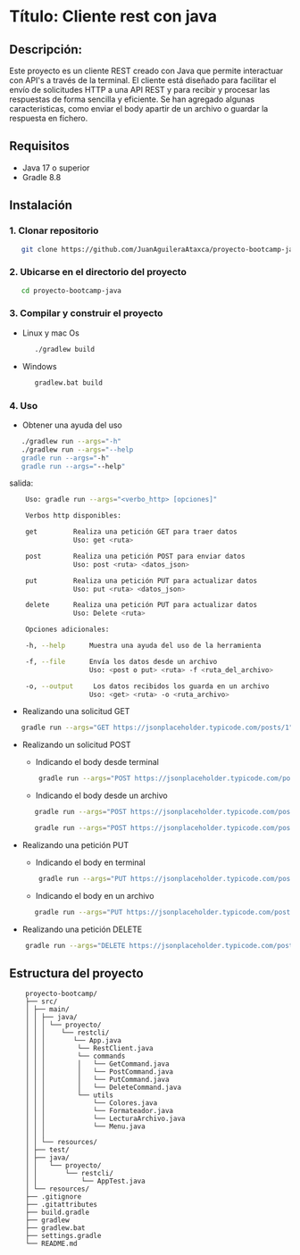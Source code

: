 
# Título: Cliente rest con java

## Descripción: 

Este proyecto es un cliente REST creado con Java que permite interactuar con API's a través de la terminal. El cliente está diseñado para facilitar el envío de solicitudes HTTP a una API REST y para recibir y procesar las respuestas de forma sencilla y eficiente. Se han agregado algunas caracteristicas, como enviar el body apartir de un archivo o guardar la respuesta en fichero. 

## Requisitos
* Java 17 o superior
* Gradle 8.8

## Instalación

### 1. Clonar repositorio

```bash
   git clone https://github.com/JuanAguileraAtaxca/proyecto-bootcamp-java.git
```

### 2. Ubicarse en el directorio del proyecto

```bash
   cd proyecto-bootcamp-java
```

### 3. Compilar y construir el proyecto
* Linux y mac Os

    ```bash
       ./gradlew build
    ```
* Windows

    ```bash
       gradlew.bat build
    ```

### 4. Uso

* Obtener una ayuda del uso

```bash
   ./gradlew run --args="-h"
   ./gradlew run --args="--help
   gradle run --args="-h"
   gradle run --args="--help"
```

salida: 

```bash
    Uso: gradle run --args="<verbo_http> [opciones]"

    Verbos http disponibles: 

    get         Realiza una petición GET para traer datos
                Uso: get <ruta>

    post        Realiza una petición POST para enviar datos
                Uso: post <ruta> <datos_json>

    put         Realiza una petición PUT para actualizar datos
                Uso: put <ruta> <datos_json>

    delete      Realiza una petición PUT para actualizar datos
                Uso: Delete <ruta>

    Opciones adicionales: 

    -h, --help      Muestra una ayuda del uso de la herramienta

    -f, --file      Envía los datos desde un archivo
                    Uso: <post o put> <ruta> -f <ruta_del_archivo>

    -o, --output     Los datos recibidos los guarda en un archivo
                    Uso: <get> <ruta> -o <ruta_archivo>
```

* Realizando una solicitud GET

```bash
   gradle run --args="GET https://jsonplaceholder.typicode.com/posts/1"
```

* Realizando un solicitud POST

    * Indicando el body desde terminal

    ```bash
        gradle run --args="POST https://jsonplaceholder.typicode.com/posts '"title":"foo","body":"bar","userId": 1'"
    ```
    * Indicando el body desde un archivo

    ```bash
       gradle run --args="POST https://jsonplaceholder.typicode.com/posts -f /home/juan/Escritorio/body.json"
    ```
    ```bash
       gradle run --args="POST https://jsonplaceholder.typicode.com/posts --file /home/juan/Escritorio/body.json"
    ```

* Realizando una petición PUT
    * Indicando el body en terminal

    ```bash
        gradle run --args="PUT https://jsonplaceholder.typicode.com/posts '"id": 1,"title":"foo","body": "bar","userId": 1'"
    ```

    * Indicando el body en un archivo
    ```bash
       gradle run --args="PUT https://jsonplaceholder.typicode.com/posts -f /home/juan/Escritorio/body.json"
    ```

* Realizando una petición DELETE

```bash
    gradle run --args="DELETE https://jsonplaceholder.typicode.com/posts/1"
```


## Estructura del proyecto

```
    proyecto-bootcamp/
    ├── src/
    │ ├── main/
    │ │ ├── java/
    │ │ │ └── proyecto/
    │ │ │    └── restcli/
    │ │ │       └── App.java
    │ │ │        └── RestClient.java
    │ │ │        └── commands
    │ │ │        │   └── GetCommand.java
    │ │ │        │   └── PostCommand.java
    │ │ │        │   └── PutCommand.java
    │ │ │        │   └── DeleteCommand.java
    │ │ │        └── utils
    │ │ │            └── Colores.java
    │ │ │            └── Formateador.java
    │ │ │            └── LecturaArchivo.java
    │ │ │            └── Menu.java
    │ │ │
    │ │ └── resources/
    │ ├── test/
    │ ├── java/
    │ │   └── proyecto/
    │ │       └── restcli/
    │ │           └── AppTest.java
    │ └── resources/
    ├── .gitignore
    ├── .gitattributes
    ├── build.gradle
    ├── gradlew
    ├── gradlew.bat
    ├── settings.gradle
    └── README.md
```







